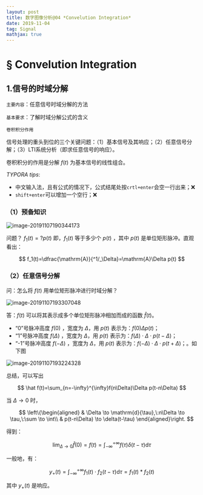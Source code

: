 ```yaml
---
layout: post
title: 数字图像分析@04 *Convelution Integration*
date: 2019-11-04 
tag: Signal
mathjax: true
---
```



#  § Convelution Integration

## 1.信号的时域分解

`主要内容`：任意信号时域分解的方法

`基本要求`：了解时域分解公式的含义

`卷积积分作用`

信号处理的重头到位的三个关键问题：（1）基本信号及其响应；（2）任意信号分解；（3）LTI系统分析（即求任意信号的响应）。

卷积积分的作用是分解 $f(t)$ 为基本信号的线性组合。

*TYPORA tips*: 

- 中文输入法，且有公式的情况下，公式结尾处按`crtl+enter`会空一行出来；:x:
- `shift+enter`可以增加一个空行；:x:

### （1）预备知识

![image-20191107190344173](https://wzwimg-1300620626.cos.ap-chengdu.myqcloud.com/githubimg/clipboard_20191107070335.png)

问题？ $f_1(t)=?p(t)$ 即，$f_1(t)$ 等于多少个 $p(t)$ ，其中 $p(t)$ 是单位矩形脉冲。直观看出：

$$
f_1(t)=\dfrac{\mathrm{A}}{^1/_\Delta}=\mathrm{A}\Delta p(t)
$$

### （2）任意信号分解

问：怎么将 $f(t)$ 用单位矩形脉冲进行时域分解？

![image-20191107193307048](https://wzwimg-1300620626.cos.ap-chengdu.myqcloud.com/githubimg/clipboard_20191107073256.png)

答：$f(t)$ 可以将其表示成多个单位矩形脉冲相加而成的函数 $\hat f(t)$。

- “0”号脉冲高度 $f(0)$ ，宽度为 $\Delta$，用 $p(t)$ 表示为：$f(0)\Delta p(t)$；
- “1”号脉冲高度 $f(\Delta)$ ，宽度为 $\Delta$，用 $p(t)$ 表示为：$f(\Delta) \cdot \Delta \cdot p(t-\Delta)$；
- “-1”号脉冲高度 $f(-\Delta)$ ，宽度为 $\Delta$，用 $p(t)$ 表示为：$f(-\Delta) \cdot \Delta \cdot p(t+\Delta)$；。如下图

![image-20191107193224328](https://wzwimg-1300620626.cos.ap-chengdu.myqcloud.com/githubimg/clipboard_20191107073219.png)

总结，可以写出

$$
\hat f(t)=\sum_{n=-\infty}^{\infty}f(n\Delta)\Delta p(t-n\Delta)
$$

当 $\Delta \to 0$ 时，

$$
\left\{\begin{aligned}
& \Delta \to \mathrm{d}{\tau},\:n\Delta \to \tau,\:\sum \to \int\\
& p(t-n\Delta) \to \delta(t-\tau)
\end{aligned}\right.
$$

得到：

$$
\lim_{\Delta \to 0}\hat f(0) = f(t) = \int_{-\infty}^{+\infty}f(\tau)\delta(t-\tau)\mathrm{d}{\tau}
$$

一般地，有：

$$
y_+(t)=\int_{-\infty}^{+\infty}f_1(t) \cdot f_2(t- \tau)\mathrm{d}{\tau} =f_1(t) \ast f_2(t)
$$

其中 $y_+(t)$ 是响应。
